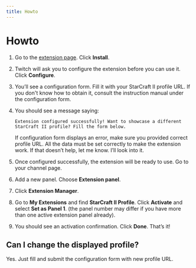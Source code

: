 ```yaml
---
title: Howto
---
```


# Howto

1. Go to the [extension page](https://www.twitch.tv/ext/wg56zk271bqja047pknv3pk65m0rbr). Click **Install**.

1. Twitch will ask you to configure the extension before you can use it. Click **Configure**.

1. You’ll see a configuration form. Fill it with your StarCraft II profile URL. If you don't know how to obtain it, consult the instruction manual under the configuration form.

1. You should see a message saying:

   ```
   Extension configured successfully! Want to showcase a different StarCraft II profile? Fill the form below.
   ```

   If configuration form displays an error, make sure you provided correct profile URL. 
   All the data must be set correctly to make the extension work.
   If that doesn’t help, let me know. I’ll look into it.

1. Once configured successfully, the extension will be ready to use. Go to your channel page.

1. Add a new panel. Choose **Extension panel**.

1. Click **Extension Manager**.

1. Go to **My Extensions** and find **StarCraft II Profile**. Click **Activate** and select **Set as Panel 1**. (the panel number may differ if you have more than one active extension panel already).

1. You should see an activation confirmation. Click **Done**. That’s it!

## Can I change the displayed profile?

Yes. Just fill and submit the configuration form with new profile URL.
